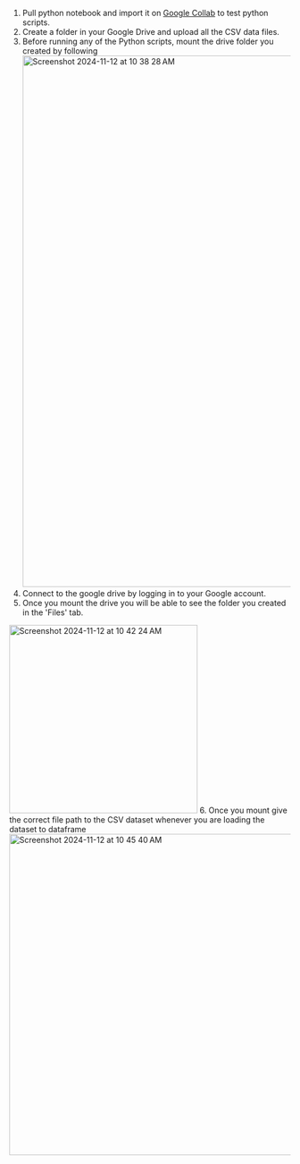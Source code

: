 1. Pull python notebook and import it on [Google Collab](https://colab.research.google.com/) to test python scripts.
2. Create a folder in your Google Drive and upload all the CSV data files.
3. Before running any of the Python scripts, mount the drive folder you created by following
   <img width="951" alt="Screenshot 2024-11-12 at 10 38 28 AM" src="https://github.com/user-attachments/assets/7fe1fab6-31ae-414b-b133-3c47b2d42bae">
4. Connect to the google drive by logging in to your Google account.
5. Once you mount the drive you will be able to see the folder you created in the 'Files' tab.
<img width="337" alt="Screenshot 2024-11-12 at 10 42 24 AM" src="https://github.com/user-attachments/assets/b9a7dd54-828b-4d8a-8f15-84884b053507">
6. Once you mount give the correct file path to the CSV dataset whenever you are loading the dataset to dataframe
<img width="575" alt="Screenshot 2024-11-12 at 10 45 40 AM" src="https://github.com/user-attachments/assets/b6f3697c-701e-4b78-a840-631f1b8ccbed">

